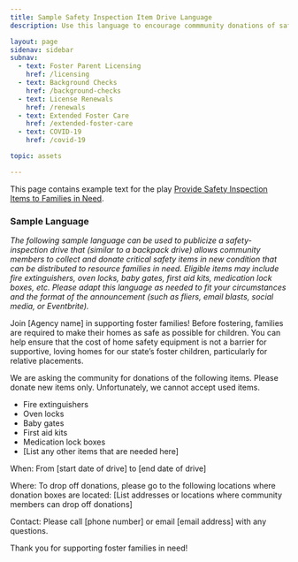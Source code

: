 ```yaml
---
title: Sample Safety Inspection Item Drive Language
description: Use this language to encourage commmunity donations of safety inspection items.

layout: page
sidenav: sidebar
subnav:
  - text: Foster Parent Licensing
    href: /licensing
  - text: Background Checks
    href: /background-checks
  - text: License Renewals
    href: /renewals
  - text: Extended Foster Care
    href: /extended-foster-care
  - text: COVID-19
    href: /covid-19

topic: assets

---
```


This page contains example text for the play [Provide Safety Inspection Items to Families in Need](/playbook/provide_inspection_items_to_families_in_need).

### Sample Language


*The following sample language can be used to publicize a safety-inspection drive that (similar to a backpack drive) allows community members to collect and donate critical safety items in new condition that can be distributed to resource families in need. Eligible items may include fire extinguishers, oven locks, baby gates, first aid kits, medication lock boxes, etc. Please adapt this language as needed to fit your circumstances and the format of the announcement (such as fliers, email blasts, social media, or Eventbrite).*


Join [Agency name] in supporting foster families! Before fostering, families are required to make their homes as safe as possible for children. You can help ensure that the cost of home safety equipment is not a barrier for supportive, loving homes for our state’s foster children, particularly for relative placements.

We are asking the community for donations of the following items. Please donate new items only. Unfortunately, we cannot accept used items. 

* Fire extinguishers
* Oven locks
* Baby gates
* First aid kits
* Medication lock boxes
* [List any other items that are needed here]

When:  From [start date of drive] to [end date of drive]

Where: To drop off donations, please go to the following locations where donation boxes are located:  [List addresses or locations where community members can drop off donations] 

Contact: Please call [phone number] or email [email address] with any questions. 

Thank you for supporting foster families in need!
